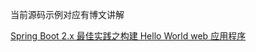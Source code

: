 当前源码示例对应有博文讲解

[Spring Boot 2.x 最佳实践之构建 Hello World web 应用程序](https://xingyun.blog.csdn.net/article/details/101110483)